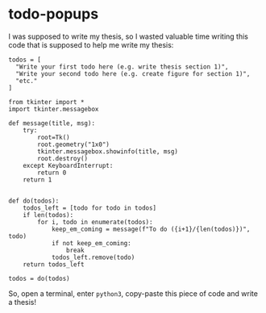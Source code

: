 # todo-popups

I was supposed to write my thesis, so I wasted valuable time writing this code that is supposed to help me write my thesis:

```
todos = [
  "Write your first todo here (e.g. write thesis section 1)",
  "Write your second todo here (e.g. create figure for section 1)",
  "etc."
]

from tkinter import *
import tkinter.messagebox

def message(title, msg):
	try:
		root=Tk() 
		root.geometry("1x0")
		tkinter.messagebox.showinfo(title, msg)
		root.destroy()
	except KeyboardInterrupt:
		return 0
	return 1
		

def do(todos):
	todos_left = [todo for todo in todos]
	if len(todos):
		for i, todo in enumerate(todos):
			keep_em_coming = message(f"To do ({i+1}/{len(todos)})", todo)
			if not keep_em_coming:
				break
			todos_left.remove(todo)
	return todos_left

todos = do(todos)

```

So, open a terminal, enter `python3`, copy-paste this piece of code and write a thesis!

